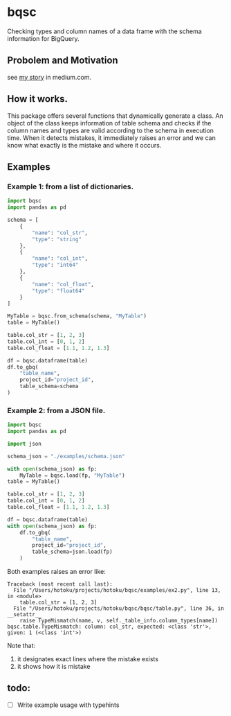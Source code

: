 # bqsc

Checking types and column names of a data frame with the schema information for BigQuery.

## Probolem and Motivation

see [my story](https://medium.com/@hotoku/checking-types-and-column-names-of-a-data-frame-with-the-schema-information-for-bigquery-84382b2b57ff) in medium.com.

## How it works.

This package offers several functions that dynamically generate a class. An object of the class keeps information of table schema
and checks if the column names and types are valid according to the schema in execution time.
When it detects mistakes, it immediately raises an error and we can know what exactly is the mistake and where it occurs.

## Examples

### Example 1: from a list of dictionaries.
```python
import bqsc
import pandas as pd

schema = [
    {
        "name": "col_str",
        "type": "string"
    },
    {
        "name": "col_int",
        "type": "int64"
    },
    {
        "name": "col_float",
        "type": "float64"
    }
]

MyTable = bqsc.from_schema(schema, "MyTable")
table = MyTable()

table.col_str = [1, 2, 3]
table.col_int = [0, 1, 2]
table.col_float = [1.1, 1.2, 1.3]

df = bqsc.dataframe(table)
df.to_gbq(
    "table_name",
    project_id="project_id",
    table_schema=schema
)
```

### Example 2: from a JSON file.
```python
import bqsc
import pandas as pd

import json

schema_json = "./examples/schema.json"

with open(schema_json) as fp:
    MyTable = bqsc.load(fp, "MyTable")
table = MyTable()

table.col_str = [1, 2, 3]
table.col_int = [0, 1, 2]
table.col_float = [1.1, 1.2, 1.3]

df = bqsc.dataframe(table)
with open(schema_json) as fp:
    df.to_gbq(
        "table_name",
        project_id="project_id",
        table_schema=json.load(fp)
    )
```

Both examples raises an error like:

```
Traceback (most recent call last):
  File "/Users/hotoku/projects/hotoku/bqsc/examples/ex2.py", line 13, in <module>
    table.col_str = [1, 2, 3]
  File "/Users/hotoku/projects/hotoku/bqsc/bqsc/table.py", line 36, in __setattr__
    raise TypeMismatch(name, v, self._table_info.column_types[name])
bqsc.table.TypeMismatch: column: col_str, expected: <class 'str'>, given: 1 (<class 'int'>)
```

Note that:
1. it designates exact lines where the mistake exists
2. it shows how it is mistake

## todo:
- [ ] Write example usage with typehints
